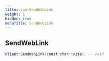 ```yaml
---
title: Lua SendWebLink
weight: 1
hidden: true
menuTitle: SendWebLink
---
```

## SendWebLink
```lua
client:SendWebLink(const char *site); -- void
```